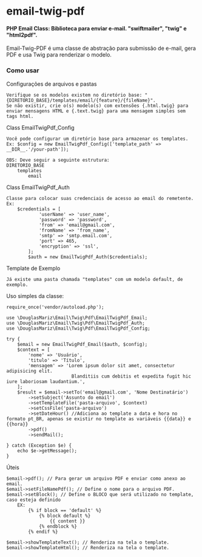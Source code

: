 # email-twig-pdf
#### PHP Email Class: Biblioteca para enviar e-mail. "swiftmailer", "twig" e "html2pdf".
Email-Twig-PDF é uma classe de abstração para submissão de e-mail, gera PDF e usa Twig para renderizar o modelo.

### Como usar

Configurações de arquivos e pastas

    Verifique se os modelos existem no diretório base: "{DIRETORIO_BASE}/templates/email/{feature}/{fileName}".
    Se não existir, crie o(s) modelo(s) com extensões {.html.twig} para enviar mensagens HTML e {.text.twig} para uma mensagem simples sem tags html.
    
Class EmailTwigPdf_Config

    Você pode configurar um diretório base para armazenar os templates.
    Ex: $config = new EmailTwigPdf_Config(['template_path' => __DIR__.'/your-path']);
    
    OBS: Deve seguir a seguinte estrutura:
    DIRETORIO_BASE
        templates
            email
            
Class EmailTwigPdf_Auth

    Classe para colocar suas credenciais de acesso ao email do remetente.
    Ex: 
        $credentials = [
                'userName' => 'user_name',
                'password' => 'password',
                'from' => 'email@gmail.com',
                'fromName' => 'from_name',
                'smtp' => 'smtp.email.com',
                'port' => 465,
                'encryption' => 'ssl',
            ];
            $auth = new EmailTwigPdf_Auth($credentials);

Template de Exemplo
    
    Já existe uma pasta chamada "templates" com um modelo default, de exemplo.

Uso simples da classe:

    require_once('vendor/autoload.php');
    
    use \DouglasMariz\Email\Twig\Pdf\EmailTwigPdf_Email;
    use \DouglasMariz\Email\Twig\Pdf\EmailTwigPdf_Auth;
    use \DouglasMariz\Email\Twig\Pdf\EmailTwigPdf_Config;
    
    try {
        $email = new EmailTwigPdf_Email($auth, $config);
        $context = [
            'nome' => 'Usuário',
            'titulo' => 'Título',
            'mensagem' => 'Lorem ipsum dolor sit amet, consectetur adipisicing elit.
                            Blanditiis cum debitis et expedita fugit hic iure laboriosam laudantium.',
        ];
        $result = $email->setTo('email@gmail.com', 'Nome Destinatário')
            ->setSubject('Assunto do email')
            ->setTemplateFile('pasta-arquivo', $context)
            ->setCssFile('pasta-arquivo')
            ->setDateHour() //Adiciona ao template a data e hora no formato pt_BR, apenas se existir no template as variáveis {{data}} e {{hora}}
            ->pdf()
            ->sendMail();
    
    } catch (Exception $e) {
        echo $e->getMessage();
    }

Úteis

    $email->pdf(); // Para gerar um arquivo PDF e enviar como anexo ao email.
    $email->setFileNamePdf(); // Define o nome para o arquivo PDF.
    $email->setBlock(); // Define o BLOCO que será utilizado no template, caso esteja definido
        EX:
            {% if block == 'default' %}
                {% block default %}
                    {{ content }}
                {% endblock %}
            {% endif %}
            
    $email->showTemplateText(); // Renderiza na tela o template.
    $email->showTemplateHtml(); // Renderiza na tela o template.
    